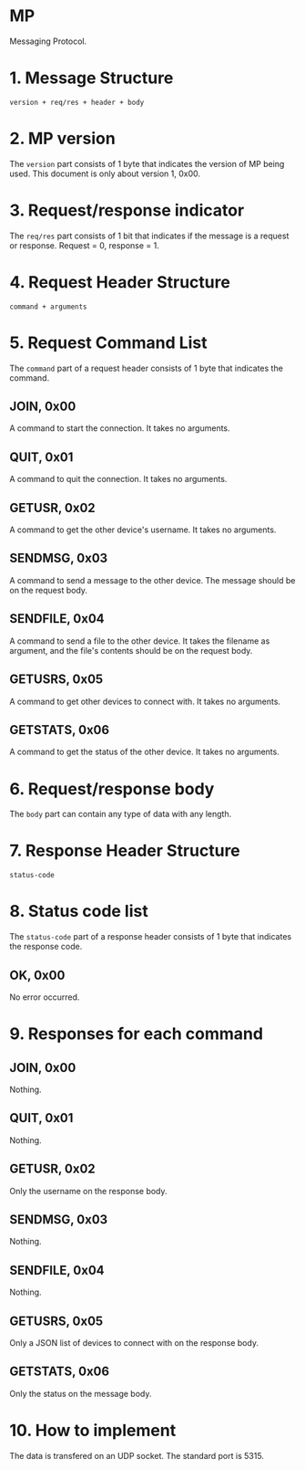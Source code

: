 # MP

Messaging Protocol.

# 1. Message Structure

```
version + req/res + header + body
```

# 2. MP version

The `version` part consists of 1 byte that indicates the version of MP being used. This document is only about version 1, 0x00.

# 3. Request/response indicator

The `req/res` part consists of 1 bit that indicates if the message is a request or response. Request = 0, response = 1.

# 4. Request Header Structure

```
command + arguments
```

# 5. Request Command List

The `command` part of a request header consists of 1 byte that indicates the command.

## JOIN, 0x00

A command to start the connection. It takes no arguments.

## QUIT, 0x01

A command to quit the connection. It takes no arguments.

## GETUSR, 0x02

A command to get the other device's username. It takes no arguments.

## SENDMSG, 0x03

A command to send a message to the other device. The message should be on the request body.

## SENDFILE, 0x04

A command to send a file to the other device. It takes the filename as argument, and the file's contents should be on the request body.

## GETUSRS, 0x05

A command to get other devices to connect with. It takes no arguments.

## GETSTATS, 0x06

A command to get the status of the other device. It takes no arguments.

# 6. Request/response body

The `body` part can contain any type of data with any length.

# 7. Response Header Structure

```
status-code
```

# 8. Status code list

The `status-code` part of a response header consists of 1 byte that indicates the response code.

## OK, 0x00

No error occurred.

# 9. Responses for each command

## JOIN, 0x00

Nothing.

## QUIT, 0x01

Nothing.

## GETUSR, 0x02

Only the username on the response body.

## SENDMSG, 0x03

Nothing.

## SENDFILE, 0x04

Nothing.

## GETUSRS, 0x05

Only a JSON list of devices to connect with on the response body.

## GETSTATS, 0x06

Only the status on the message body.

# 10. How to implement

The data is transfered on an UDP socket. The standard port is 5315.